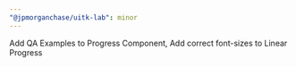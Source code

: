 ```yaml
---
"@jpmorganchase/uitk-lab": minor
---
```


Add QA Examples to Progress Component, Add correct font-sizes to Linear Progress
